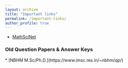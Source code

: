 ```yaml
---
layout: archive
title: "Important links"
permalink: /important-links/
author_profile: true
---
```



* [MathSciNet](https://mathscinet.ams.org/mathscinet/author?authorId=1207727)

<h3>Old Question Papers & Answer Keys</h3>
* [NBHM M.Sc/Ph.D.](https://www.imsc.res.in/~nbhm/qp/)
  
